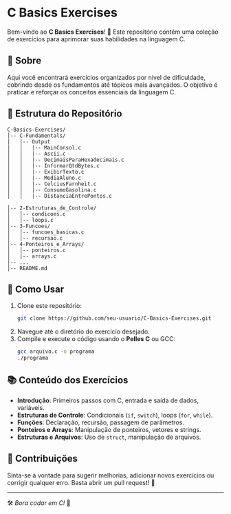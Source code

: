 # C Basics Exercises

Bem-vindo ao **C Basics Exercises**! 🚀 Este repositório contém uma coleção de exercícios para aprimorar suas habilidades na linguagem C.

## 📌 Sobre
Aqui você encontrará exercícios organizados por nível de dificuldade, cobrindo desde os fundamentos até tópicos mais avançados. O objetivo é praticar e reforçar os conceitos essenciais da linguagem C.

## 📂 Estrutura do Repositório
```
C-Basics-Exercises/
│-- C-Fundamentals/
|   |-- Output
│   │   |-- MainConsol.c
│   │   |-- Ascii.c
│   │   |-- DecimaisParaHexadecimais.c
│   │   |-- InformarQtdBytes.c
│   │   |-- ExibirTexto.c
│   │   |-- MediaAluno.c
│   │   |-- CelciusFarnheit.c
│   │   |-- ConsumoGasolina.c
│   │   |-- DistanciaEntrePontos.c

│-- 2-Estruturas_de_Controle/
│   │-- condicoes.c
│   │-- loops.c
│-- 3-Funcoes/
│   │-- funcoes_basicas.c
│   │-- recursao.c
│-- 4-Ponteiros_e_Arrays/
│   │-- ponteiros.c
│   │-- arrays.c
│-- ...
│-- README.md
```

## 🏁 Como Usar
1. Clone este repositório:
   ```sh
   git clone https://github.com/seu-usuario/C-Basics-Exercises.git
   ```
2. Navegue até o diretório do exercício desejado.
3. Compile e execute o código usando o **Pelles C** ou GCC:
   ```sh
   gcc arquivo.c -o programa
   ./programa
   ```
   

## 📚 Conteúdo dos Exercícios
- **Introdução**: Primeiros passos com C, entrada e saída de dados, variáveis.
- **Estruturas de Controle**: Condicionais (`if`, `switch`), loops (`for`, `while`).
- **Funções**: Declaração, recursão, passagem de parâmetros.
- **Ponteiros e Arrays**: Manipulação de ponteiros, vetores e strings.
- **Estruturas e Arquivos**: Uso de `struct`, manipulação de arquivos.

## 🎯 Contribuições
Sinta-se à vontade para sugerir melhorias, adicionar novos exercícios ou corrigir qualquer erro. Basta abrir um pull request! 🤝


---
🛠️ *Bora codar em C!* 🚀
